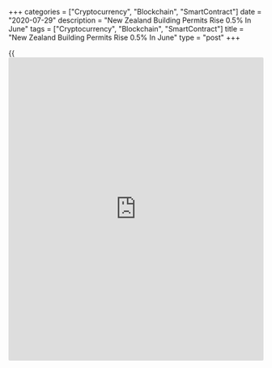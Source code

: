 +++
categories = ["Cryptocurrency", "Blockchain", "SmartContract"]
date = "2020-07-29"
description = "New Zealand Building Permits Rise 0.5% In June"
tags = ["Cryptocurrency", "Blockchain", "SmartContract"]
title = "New Zealand Building Permits Rise 0.5% In June"
type = "post"
+++

{{<iframe id="large-banner" src="https://www.bounty.group/#slide=25.0" width="100%" height="600" scrolling="no" style="border: 0px solid rgb(216, 221, 230); border-radius: 3px;">}}

The total number of building permits issued in New Zealand was up a
seasonally adjusted 0.5 percent on month in June, Statistics New Zealand
said on Thursday - coming in at 3,477.

That follows the upwardly revised 42 percent spike in May (originally
35.6 percent).

Individually, consents were issued for 1,885 stand-alone houses, 1,071
townhouses, flats, and units, 288 retirement village units and 233
apartments.

Consents were up 8.1 percent on year at 37,614.

The annual value of non-residential building work consented was NZ$6.8
billion, down an annual 8.8 percent.

For comments and feedback [contact](https://www.playgroundfx.com/contact/): editorial@rtt[news](https://www.letsplayfx.com/blog/forex-news-website/).com

[Economic News][1]

 **What parts of the world are seeing the best (and worst) economic
performances lately? Click[here][2] to check out our [Econ Scorecard][2]
and find out! See up-to-the-moment [ranking](https://www.playgroundfx.com/blog/crypto-exchange-ranking/)s for the best and worst
performers in [GDP][3], [unemployment rate][4], [inflation][5] and much
more.**

   1. www.rtt[news](https://www.letsplayfx.com/blog/forex-news-website/).com/Content/EconomicNews.aspx
   2. www.rtt[news](https://www.letsplayfx.com/blog/forex-news-website/).com/economic-scorecard/world-rank/retail-sales/highest-performance.aspx
   3. www.rtt[news](https://www.letsplayfx.com/blog/forex-news-website/).com/economic-scorecard/world-rank/GDP/highest-performance.aspx
   4. www.rtt[news](https://www.letsplayfx.com/blog/forex-news-website/).com/economic-scorecard/world-rank/unemployment-rate/lowest-performance.aspx
   5. www.rtt[news](https://www.letsplayfx.com/blog/forex-news-website/).com/economic-scorecard/world-rank/CPI/highest-performance.aspx